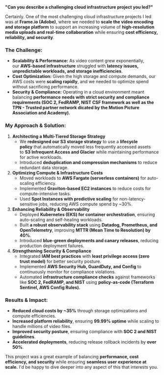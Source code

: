 **"Can you describe a challenging cloud infrastructure project you led?"**

Certainly. One of the most challenging cloud infrastructure projects I led was at **Frame.io (Adobe)**, where we needed to **scale the video encoding and storage platform** to support an increasing volume of **high-resolution media uploads and real-time collaboration** while ensuring **cost efficiency, reliability, and security**.

### **The Challenge:**

* **Scalability & Performance:** As video content grew exponentially, our **AWS-based infrastructure** struggled with **latency issues, unpredictable workloads, and storage inefficiencies**.
* **Cost Optimization:** Given the high storage and compute demands, our AWS costs were **scaling rapidly**, and we needed to optimize spend without sacrificing performance.
* **Security & Compliance:** Operating in a cloud environment meant balancing **performance needs with strict security and compliance requirements (SOC 2, FedRAMP, NIST CSF framework as well as the  TPN - Trusted partner network dicated by the Motion Picture Association and Academy).**

### **My Approach & Solution:**


1. **Architecting a Multi-Tiered Storage Strategy**
   * We **redesigned our S3 storage strategy** to use a **lifecycle policy** that automatically moved less frequently accessed assets to **S3 Infrequent Access and Glacier** while maintaining performance for active workloads.
   * Introduced **deduplication and compression mechanisms** to reduce redundant data storage.
2. **Optimizing Compute & Infrastructure Costs**
   * Moved workloads to **AWS Fargate (serverless containers)** for auto-scaling efficiency.
   * Implemented **Graviton-based EC2 instances** to reduce costs for compute-intensive tasks.
   * Used **Spot Instances with predictive scaling** for non-latency-sensitive jobs, reducing AWS compute spend by \~30%.
3. **Enhancing Reliability & Observability**
   * Deployed **Kubernetes (EKS) for container orchestration**, ensuring auto-scaling and self-healing workloads.
   * Built **a robust observability stack** using **Datadog, Prometheus, and OpenTelemetry**, improving **MTTR (Mean Time to Resolution) by 40%**.
   * Introduced **blue-green deployments and canary releases**, reducing production deployment failures.
4. **Strengthening Security & Compliance**
   * Integrated **IAM best practices** with **least privilege access (zero trust model)** for better security posture.
   * Implemented **AWS Security Hub, GuardDuty, and Config** to continuously monitor for compliance violations.
   * Automated **infrastructure compliance checks** against frameworks like **SOC 2, FedRAMP, and NIST** using **policy-as-code (Terraform Sentinel, AWS Config Rules).**

### **Results & Impact:**

* **Reduced cloud costs by \~35%** through storage optimizations and compute efficiencies.
* **Increased platform reliability**, ensuring **99.99% uptime** while scaling to handle millions of video files.
* **Improved security posture**, ensuring compliance with **SOC 2 and NIST guidelines**.
* **Accelerated deployments**, reducing release rollback incidents by **over 50%**.

This project was a great example of balancing **performance, cost efficiency, and security** while ensuring **seamless user experience at scale.** I'd be happy to dive deeper into any aspect of this that interests you.